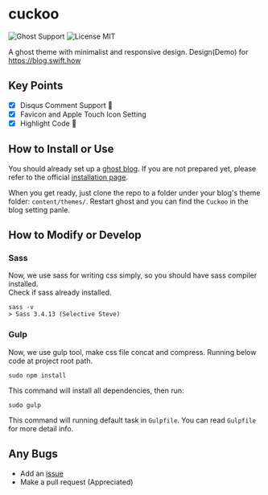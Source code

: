 # cuckoo

![Ghost Support](https://img.shields.io/badge/ghost-powered-brightgreen.svg)
![License MIT](https://img.shields.io/github/license/mashape/apistatus.svg)

A ghost theme with minimalist and responsive design. Design(Demo) for https://blog.swift.how

## Key Points
- [x] Disqus Comment Support 💬
- [x] Favicon and Apple Touch Icon Setting
- [x] Highlight Code 💅

## How to Install or Use
You should already set up a [ghost blog](https://ghost.org/). If you are not prepared yet, please refer to the official [installation page](http://support.ghost.org/installation/).

When you get ready, just clone the repo to a folder under your blog's theme folder: `content/themes/`. Restart ghost and you can find the `Cuckoo` in the blog setting panle.

## How to Modify or Develop
### Sass
Now, we use sass for writing css simply, so you should have sass compiler installed.  
Check if sass already installed.
```
sass -v
> Sass 3.4.13 (Selective Steve)
```

### Gulp
Now, we use gulp tool, make css file concat and compress. Running below code at project root path.
```
sudo npm install
```
This command will install all dependencies, then run:
```
sudo gulp
```
This command will running default task in `Gulpfile`. You can read `Gulpfile` for more detail info.

## Any Bugs
- Add an [issue](https://github.com/SwiftHow/cuckoo/issues)
- Make a pull request (Appreciated)
